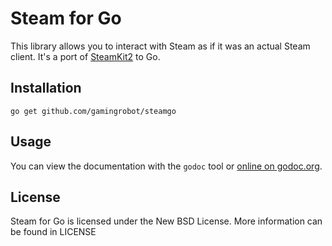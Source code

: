 Steam for Go
=======

This library allows you to interact with Steam as if it was an actual Steam client.
It's a port of [SteamKit2](https://github.com/SteamRE/SteamKit) to Go.

## Installation

    go get github.com/gamingrobot/steamgo

## Usage

You can view the documentation with the `godoc` tool or
[online on godoc.org](http://godoc.org/github.com/gamingrobot/steamgo).

## License

Steam for Go is licensed under the New BSD License. More information can be found in LICENSE

